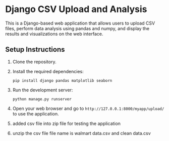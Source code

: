 # Django CSV Upload and Analysis

This is a Django-based web application that allows users to upload CSV files, perform data analysis using pandas and numpy, and display the results and visualizations on the web interface.

## Setup Instructions

1. Clone the repository.
2. Install the required dependencies:
    ```
    pip install django pandas matplotlib seaborn
    ```
3. Run the development server:
    ```
    python manage.py runserver
    ```
4. Open your web browser and go to `http://127.0.0.1:8000/myapp/upload/` to use the application.

5.  added csv file into zip file for testing the application 
6. unzip the csv file file name is walmart data.csv and  clean data.csv
